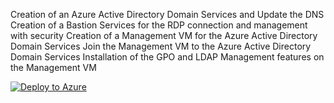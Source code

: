 Creation of an Azure Active Directory Domain Services and Update the DNS
Creation of a Bastion Services for the RDP connection and management with security
Creation of a Management VM for the Azure Active Directory Domain Services
Join the Management VM to the Azure Active Directory Domain Services
Installation of the GPO and LDAP Management features on the Management VM

[![Deploy to Azure](https://aka.ms/deploytoazurebutton)](https://portal.azure.com/#create/Microsoft.Template/uri/)